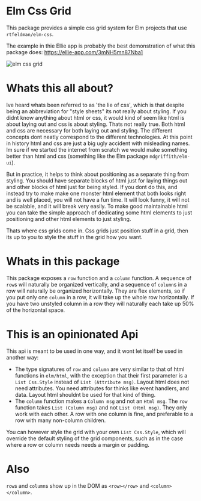 # Elm Css Grid

This package provides a simple css grid system for Elm projects that use `rtfeldman/elm-css`.

The example in thie Ellie app is probably the best demonstration of what this package does: https://ellie-app.com/3mNH5mn87Nba1

![elm css grid](https://i.imgur.com/22BIO5V.png)

# Whats this all about?

Ive heard whats been referred to as 'the lie of css', which is that despite being an abbreviation for "style sheets" its not really about styling. If you didnt know anything about html or css, it would kind of seem like html is about laying out and css is about styling. Thats not really true. Both html and css are necessary for both laying out and styling. The different concepts dont neatly correspond to the different technologies. At this point in history html and css are just a big ugly accident with misleading names. Im sure if we started the internet from scratch we would make something better than html and css (something like the Elm package `mdgriffith/elm-ui`).

But in practice, it helps to think about positioning as a separate thing from styling. You should have separate blocks of html just for laying things out and other blocks of html just for being styled. If you dont do this, and instead try to make make one monster html element that both looks right and is well placed, you will not have a fun time. It will look funny, it will not be scalable, and it will break very easily. To make good maintainable html you can take the simple approach of dedicating some html elements to just positioning and other html elements to just styling.

Thats where css grids come in. Css grids just position stuff in a grid, then its up to you to style the stuff in the grid how you want. 

# Whats in this package

This package exposes a `row` function and a `column` function. A sequence of `row`s will naturally be organized vertically, and a sequence of `column`s in a row will naturally be organized horizontally. They are flex elements, so if you put only one `column` in a row, it will take up the whole row horizontally. If you have two unstyled column in a row they will naturally each take up 50% of the horizontal space.


# This is an opinionated Api

This api is meant to be used in one way, and it wont let itself be used in another way:
- The type signatures of `row` and `column` are very similar to that of html functions in `elm/html`, with the exception that their first parameter is a `List Css.Style` instead of `List (Attribute msg)`. Layout html does not need attributes. You need attributes for thinks like event handlers, and data. Layout html shouldnt be used for that kind of thing.
- The `column` function makes a `Column msg` and not an `Html msg`. The `row` function takes `List (Column msg)` and not `List (Html msg)`. They only work with each other. A row with one column is fine, and preferable to a row with many non-column children.

You can however style the grid with your own `List Css.Style`, which will override the default styling of the grid components, such as in the case where a row or column needs needs a margin or padding.

# Also

`row`s and `column`s show up in the DOM as `<row></row>` and `<column></column>`.